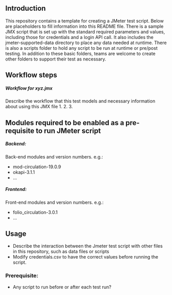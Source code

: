 ## Introduction
This repository contains a template for creating a JMeter test script. Below are placeholders to fill information into this README file. There is a sample JMX script that is set up with
the standard required parameters and values, including those for credentials and a login API call. It also includes the jmeter-supported-data directory to place any data needed at runtime.
There is also a scripts folder to hold any script to be run at runtime or pre/post testing. In addition to these basic folders, teams are welcome to create other folders to support their test
as necessary.

## Workflow steps
##### Workflow for xyz.jmx
Describe the workflow that this test models and necessary information about using this JMX file
1. 
2. 
3. 


## Modules required to be enabled as a pre-requisite to run JMeter script
##### Backend:
Back-end modules and version numbers. e.g.:
- mod-circulation-19.0.9
- okapi-3.1.1
- ...
##### Frontend:
Front-end modules and version numbers. e.g.:
- folio_circulation-3.0.1
- ...

## Usage
- Describe the interaction between the Jmeter test script with other files in this repository, such as data files or scripts
- Modify credentials.csv to have the correct values before running the script.

### Prerequisite:
- Any script to run before or after each test run?